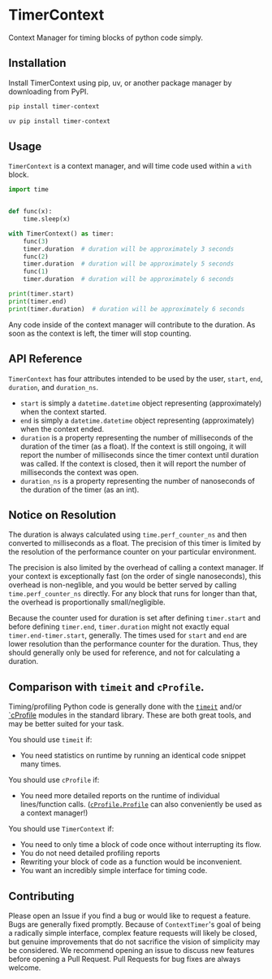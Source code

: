 # TimerContext
Context Manager for timing blocks of python code simply.

## Installation

Install TimerContext using pip, uv, or another package manager by downloading from PyPI.

```bash
pip install timer-context
```

```bash
uv pip install timer-context
```

## Usage

`TimerContext` is a context manager, and will time code used within a `with` block.

```python
import time


def func(x):
    time.sleep(x)

with TimerContext() as timer:
    func(3)
    timer.duration  # duration will be approximately 3 seconds
    func(2)
    timer.duration  # duration will be approximately 5 seconds
    func(1)
    timer.duration  # duration will be approximately 6 seconds

print(timer.start)
print(timer.end)
print(timer.duration)  # duration will be approximately 6 seconds
```

Any code inside of the context manager will contribute to the duration. As soon as the context is left, the timer will stop counting.

## API Reference

`TimerContext` has four attributes intended to be used by the user, `start`, `end`, `duration`, and `duration_ns`.

- `start` is simply a `datetime.datetime` object representing (approximately) when the context started.
- `end` is simply a `datetime.datetime` object representing (approximately) when the context ended.
- `duration` is a property representing the number of milliseconds of the duration of the timer (as a float). If the context is still ongoing, it will report the number of milliseconds since the timer context until duration was called. If the context is closed, then it will report the number of milliseconds the context was open.
- `duration_ns` is a property representing the number of nanoseconds of the duration of the timer (as an int).

## Notice on Resolution

The duration is always calculated using `time.perf_counter_ns` and then converted to milliseconds as a float. The precision of this timer is limited by the resolution of the performance counter on your particular environment. 

The precision is also limited by the overhead of calling a context manager. If your context is exceptionally fast (on the order of single nanoseconds), this overhead is non-neglible, and you would be better served by calling `time.perf_counter_ns` directly. For any block that runs for longer than that, the overhead is proportionally small/negligible. 

Because the counter used for duration is set after defining `timer.start` and before defining `timer.end`, `timer.duration` might not exactly equal `timer.end-timer.start`, generally. The times used for `start` and `end` are lower resolution than the performance counter for the duration. Thus, they should generally only be used for reference, and not for calculating a duration.

## Comparison with `timeit` and `cProfile`.

Timing/profiling Python code is generally done with the [`timeit`](https://docs.python.org/3/library/timeit.html) and/or [`cProfile](https://docs.python.org/3/library/profile.html) modules in the standard library. These are both great tools, and may be better suited for your task.

You should use `timeit` if:
- You need statistics on runtime by running an identical code snippet many times.

You should use `cProfile` if:
- You need more detailed reports on the runtime of individual lines/function calls. ([`cProfile.Profile`](https://docs.python.org/3/library/profile.html#profile.Profile) can also conveniently be used as a context manager!)

You should use `TimerContext` if:
- You need to only time a block of code once without interrupting its flow.
- You do not need detailed profiling reports
- Rewriting your block of code as a function would be inconvenient.
- You want an incredibly simple interface for timing code.

## Contributing

Please open an Issue if you find a bug or would like to request a feature. Bugs are generally fixed promptly. Because of `ContextTimer`'s goal of being a radically simple interface, complex feature requests will likely be closed, but genuine improvements that do not sacrifice the vision of simplicity may be considered. We recommend opening an issue to discuss new features before opening a Pull Request. Pull Requests for bug fixes are always welcome.
